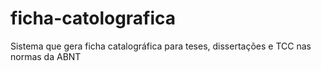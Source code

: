 # ficha-catolografica
Sistema que gera ficha catalográfica para teses, dissertações e TCC nas normas da ABNT
